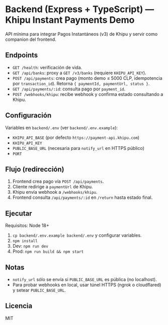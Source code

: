 # Backend (Express + TypeScript) — Khipu Instant Payments Demo

API mínima para integrar Pagos Instantáneos (v3) de Khipu y servir como companion del frontend.

## Endpoints

- `GET /health`: verificación de vida.
- `GET /api/banks`: proxy a `GET /v3/banks` (requiere `KHIPU_API_KEY`).
- `POST /api/payments`: crea pago (monto demo ≤ 5000 CLP, idempotencia por `transaction_id`). Retorna `{ paymentId, paymentUrl, status }`.
- `GET /api/payments/:id`: consulta pago por `payment_id`.
- `POST /webhooks/khipu`: recibe webhook y confirma estado consultando a Khipu.

## Configuración

Variables en `backend/.env` (ver `backend/.env.example`):
- `KHIPU_API_BASE` (por defecto `https://payment-api.khipu.com`)
- `KHIPU_API_KEY`
- `PUBLIC_BASE_URL` (necesaria para `notify_url` en HTTPS público)
- `PORT`

## Flujo (redirección)

1) Frontend crea pago vía `POST /api/payments`.
2) Cliente redirige a `paymentUrl` de Khipu.
3) Khipu envía webhook a `/webhooks/khipu`.
4) Frontend consulta `/api/payments/:id` en `/return` hasta estado final.

## Ejecutar

Requisitos: Node 18+

1) `cp backend/.env.example backend/.env` y configurar variables.
2) `npm install`
3) Dev: `npm run dev`
4) Prod: `npm run build && npm start`

## Notas

- `notify_url` sólo se envía si `PUBLIC_BASE_URL` es pública (no localhost).
- Para probar webhooks en local, usar túnel HTTPS (ngrok o cloudflared) y setear `PUBLIC_BASE_URL`.

## Licencia

MIT
